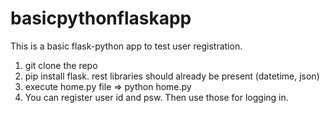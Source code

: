 # basicpythonflaskapp
This is a basic flask-python app to test user registration. 
1. git clone the repo
2. pip install flask. rest libraries should already be present (datetime, json)  
3. execute home.py file => python home.py
4. You can register user id and psw. Then use those for logging in. 

